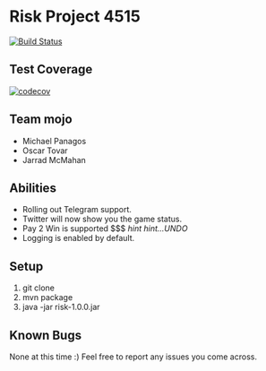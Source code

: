 # Risk Project 4515 
[![Build Status](https://travis-ci.com/mikePanagos/risky.svg?branch=master)](https://travis-ci.com/mikePanagos/risky)
## Test Coverage
[![codecov](https://codecov.io/gh/mikePanagos/risky/branch/master/graph/badge.svg)](https://codecov.io/gh/mikePanagos/risky)
## Team mojo
* Michael Panagos
* Oscar Tovar
* Jarrad McMahan

## Abilities
* Rolling out Telegram support.
* Twitter will now show you the game status.
* Pay 2 Win is supported $$$ _hint hint...UNDO_ 
* Logging is enabled by default.

## Setup
1. git clone
2. mvn package
3. java -jar risk-1.0.0.jar

## Known Bugs
None at this time :)
Feel free to report any issues you come across.

